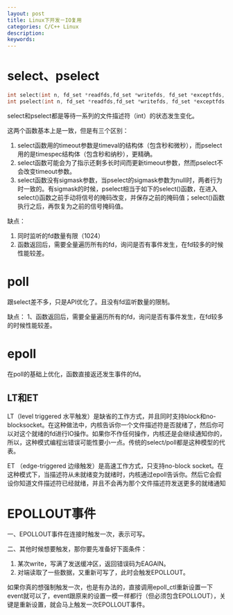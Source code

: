 ```yaml
---
layout: post
title: Linux下开发－IO复用
categories: C/C++ Linux
description: 
keywords: 
---
```



# select、pselect
```c
int select(int n, fd_set *readfds,fd_set *writefds, fd_set *exceptfds, struct timeval *timeout);
int pselect(int n, fd_set *readfds,fd_set *writefds, fd_set *exceptfds, const struct timespec *timeout, constsigset_t *sigmask);
```
select和pselect都是等待一系列的文件描述符（int）的状态发生变化。

这两个函数基本上是一致，但是有三个区别：
1. select函数用的timeout参数是timeval的结构体（包含秒和微秒），而pselect用的是timespec结构体（包含秒和纳秒），更精确。
2. select函数可能会为了指示还剩多长时间而更新timeout参数，然而pselect不会改变timeout参数。
3. select函数没有sigmask参数，当pselect的sigmask参数为null时，两者行为时一致的。有sigmask的时候，pselect相当于如下的select()函数，在进入select()函数之前手动将信号的掩码改变，并保存之前的掩码值；select()函数执行之后，再恢复为之前的信号掩码值。

 
缺点：
1. 同时监听的fd数量有限（1024）
2. 函数返回后，需要全量遍历所有的fd，询问是否有事件发生，在fd较多的时候性能较差。



# poll
跟select差不多，只是API优化了。且没有fd监听数量的限制。

缺点：
1、函数返回后，需要全量遍历所有的fd，询问是否有事件发生，在fd较多的时候性能较差。



# epoll

在poll的基础上优化，函数直接返还发生事件的fd。
 
## LT和ET

LT（level triggered 水平触发）是缺省的工作方式，并且同时支持block和no-blocksocket。在这种做法中，内核告诉你一个文件描述符是否就绪了，然后你可以对这个就绪的fd进行IO操作。如果你不作任何操作，内核还是会继续通知你的，所以，这种模式编程出错误可能性要小一点。传统的select/poll都是这种模型的代表。
 
ET （edge-triggered 边缘触发）是高速工作方式，只支持no-block socket。在这种模式下，当描述符从未就绪变为就绪时，内核通过epoll告诉你。然后它会假设你知道文件描述符已经就绪，并且不会再为那个文件描述符发送更多的就绪通知

# EPOLLOUT事件

一、EPOLLOUT事件在连接时触发一次，表示可写。

二、其他时候想要触发，那你要先准备好下面条件：
1. 某次write，写满了发送缓冲区，返回错误码为EAGAIN。
2. 对端读取了一些数据，又重新可写了，此时会触发EPOLLOUT。
 
如果你真的想强制触发一次，也是有办法的，直接调用epoll_ctl重新设置一下event就可以了，event跟原来的设置一模一样都行（但必须包含EPOLLOUT），关键是重新设置，就会马上触发一次EPOLLOUT事件。
 
 
 
 
 

